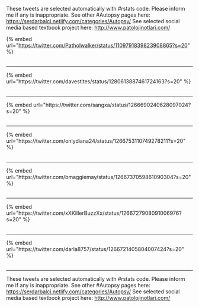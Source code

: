 

These tweets are selected automatically with #rstats code. Please inform me if any is inappropriate.
See other #Autopsy pages here: https://serdarbalci.netlify.com/categories/Autopsy/ 
See selected social media based textbook project here: http://www.patolojinotlari.com/

{% embed url="https://twitter.com/Patholwalker/status/1109791839823908865?s=20" %}<br>
<br>
<hr>
{% embed url="https://twitter.com/davestites/status/1280613887461724163?s=20" %}<br>
<br>
<hr>
{% embed url="https://twitter.com/sangxa/status/1266690240628097024?s=20" %}<br>
<br>
<hr>
{% embed url="https://twitter.com/onlydiana24/status/1266753110749278211?s=20" %}<br>
<br>
<hr>
{% embed url="https://twitter.com/bmaggiemay/status/1266737059861090304?s=20" %}<br>
<br>
<hr>
{% embed url="https://twitter.com/xXKillerBuzzXx/status/1266727908091006976?s=20" %}<br>
<br>
<hr>
{% embed url="https://twitter.com/darla8757/status/1266721405804007424?s=20" %}<br>
<br>
<hr>


These tweets are selected automatically with #rstats code. Please inform me if any is inappropriate.
See other #Autopsy pages here: https://serdarbalci.netlify.com/categories/Autopsy/ 
See selected social media based textbook project here: http://www.patolojinotlari.com/

